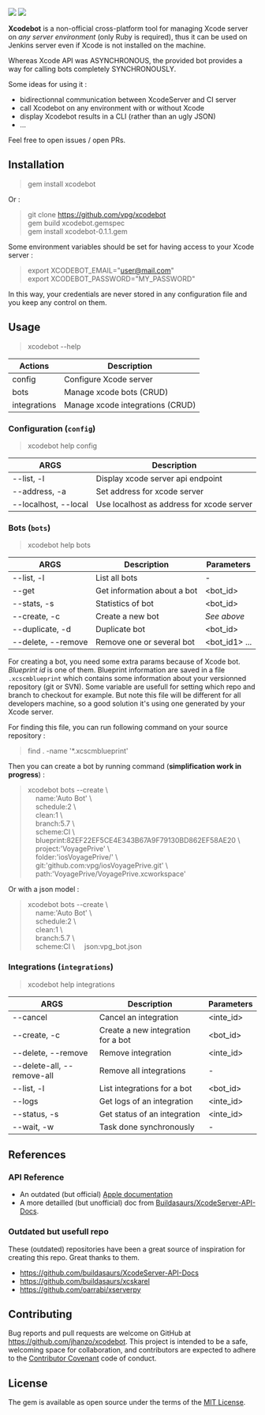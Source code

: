 ![](https://img.shields.io/badge/gem-2.6.8-E9573F.svg)
![](https://img.shields.io/badge/xcode-8.2-blue.svg)

**Xcodebot** is a non-official cross-platform tool for managing Xcode server on *any server environment* (only Ruby is required), thus it can be used on Jenkins server even if Xcode is not installed on the machine.

Whereas Xcode API was ASYNCHRONOUS, the provided bot provides a way for calling bots completely SYNCHRONOUSLY.

Some ideas for using it :

- bidirectionnal communication between XcodeServer and CI server
- call Xcodebot on any environment with or without Xcode
- display Xcodebot results in a CLI (rather than an ugly JSON)
- ...

Feel free to open issues / open PRs.

## Installation

> gem install xcodebot

Or :

> git clone https://github.com/vpg/xcodebot  
> gem build xcodebot.gemspec  
> gem install xcodebot-0.1.1.gem  

Some environment variables should be set for having access to your Xcode server :

> export XCODEBOT_EMAIL="user@mail.com"  
> export XCODEBOT_PASSWORD="MY_PASSWORD"  

In this way, your credentials are never stored in any configuration file and you keep any control on them.

## Usage

> xcodebot --help

| Actions      | Description                      |
|--------------|----------------------------------|
| config       | Configure Xcode server           |
| bots         | Manage xcode bots (CRUD)         |
| integrations | Manage xcode integrations (CRUD) |

### Configuration (`config`)

> xcodebot help config

| ARGS                 | Description                               |
|----------------------|-------------------------------------------|
| --list, -l           | Display xcode server api endpoint         |
| --address, -a        | Set address for xcode server              |
| --localhost, --local | Use localhost as address for xcode server |

### Bots (`bots`)

> xcodebot help bots

| ARGS               | Description                 | Parameters    |
|--------------------|-----------------------------|---------------|
| --list, -l         | List all bots               | -             |
| --get              | Get information about a bot | <bot_id>      |
| --stats, -s        | Statistics of bot           | <bot_id>      |
| --create, -c       | Create a new bot            | *See above*   |
| --duplicate, -d    | Duplicate bot               | <bot_id>      |
| --delete, --remove | Remove one or several bot   | <bot_id1> ... |

For creating a bot, you need some extra params because of Xcode bot. *Blueprint id* is one of them. Blueprint
information are saved in a file `.xcscmblueprint` which contains some information about your versionned repository
(git or SVN). Some variable are usefull for setting which repo and branch to checkout for example. But note this file
will be different for all developers machine, so a good solution it's using one generated by your Xcode server.

For finding this file, you can run following command on your source repository :

> find . -name '*.xcscmblueprint'

Then you can create a bot by running command (**simplification work in progress**) :

> xcodebot bots --create \\  
> &nbsp;&nbsp;&nbsp;&nbsp;name:'Auto Bot' \\  
> &nbsp;&nbsp;&nbsp;&nbsp;schedule:2 \\  
> &nbsp;&nbsp;&nbsp;&nbsp;clean:1 \\  
> &nbsp;&nbsp;&nbsp;&nbsp;branch:5.7 \\    
> &nbsp;&nbsp;&nbsp;&nbsp;scheme:CI \\  
> &nbsp;&nbsp;&nbsp;&nbsp;blueprint:82EF22EF5CE4E343B67A9F79130BD862EF58AE20 \\  
> &nbsp;&nbsp;&nbsp;&nbsp;project:'VoyagePrive' \\  
> &nbsp;&nbsp;&nbsp;&nbsp;folder:'iosVoyagePrive/' \\  
> &nbsp;&nbsp;&nbsp;&nbsp;git:'github.com:vpg/iosVoyagePrive.git' \\  
> &nbsp;&nbsp;&nbsp;&nbsp;path:'VoyagePrive/VoyagePrive.xcworkspace'

Or with a json model :

> xcodebot bots --create \\  
> &nbsp;&nbsp;&nbsp;&nbsp;name:'Auto Bot' \\  
> &nbsp;&nbsp;&nbsp;&nbsp;schedule:2 \\  
> &nbsp;&nbsp;&nbsp;&nbsp;clean:1 \\  
> &nbsp;&nbsp;&nbsp;&nbsp;branch:5.7 \\    
> &nbsp;&nbsp;&nbsp;&nbsp;scheme:CI \\
> &nbsp;&nbsp;&nbsp;&nbsp;json:vpg_bot.json

### Integrations (`integrations`)

> xcodebot help integrations

| ARGS                       | Description                        | Parameters |
|----------------------------|------------------------------------|------------|
| --cancel                   | Cancel an integration              | <inte_id>  |
| --create, -c               | Create a new integration for a bot | <bot_id>   |
| --delete, --remove         | Remove integration                 | <inte_id>  |
| --delete-all, --remove-all | Remove all integrations            | -          |
| --list, -l                 | List integrations for a bot        | <bot_id>   |
| --logs                     | Get logs of an integration         | <inte_id>  |
| --status, -s               | Get status of an integration       | <inte_id>  |
| --wait, -w                 | Task done synchronously            | -          |

## References

### API Reference

- An outdated (but official) [Apple documentation](https://developer.apple.com/library/content/documentation/Xcode/Conceptual/XcodeServerAPIReference/Bots.html#//apple_ref/doc/uid/TP40016472-CH2-SW1)
- A more detailled (but unofficial) doc from [Buildasaurs/XcodeServer-API-Docs](https://github.com/buildasaurs/XcodeServer-API-Docs).

### Outdated but usefull repo

These (outdated) repositories have been a great source of inspiration for creating this repo. Great thanks to them.

- https://github.com/buildasaurs/XcodeServer-API-Docs
- https://github.com/buildasaurs/xcskarel
- https://github.com/oarrabi/xserverpy

## Contributing

Bug reports and pull requests are welcome on GitHub at https://github.com/jhanzo/xcodebot. This project is intended to be a safe, welcoming space for collaboration, and contributors are expected to adhere to the [Contributor Covenant](http://contributor-covenant.org) code of conduct.

## License

The gem is available as open source under the terms of the [MIT License](http://opensource.org/licenses/MIT).
